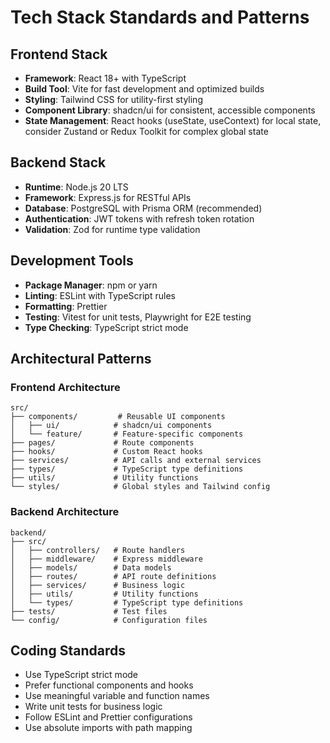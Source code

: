 # Tech Stack Standards and Patterns

## Frontend Stack
- **Framework**: React 18+ with TypeScript
- **Build Tool**: Vite for fast development and optimized builds
- **Styling**: Tailwind CSS for utility-first styling
- **Component Library**: shadcn/ui for consistent, accessible components
- **State Management**: React hooks (useState, useContext) for local state, consider Zustand or Redux Toolkit for complex global state

## Backend Stack
- **Runtime**: Node.js 20 LTS
- **Framework**: Express.js for RESTful APIs
- **Database**: PostgreSQL with Prisma ORM (recommended)
- **Authentication**: JWT tokens with refresh token rotation
- **Validation**: Zod for runtime type validation

## Development Tools
- **Package Manager**: npm or yarn
- **Linting**: ESLint with TypeScript rules
- **Formatting**: Prettier
- **Testing**: Vitest for unit tests, Playwright for E2E testing
- **Type Checking**: TypeScript strict mode

## Architectural Patterns

### Frontend Architecture
```
src/
├── components/         # Reusable UI components
│   ├── ui/            # shadcn/ui components
│   └── feature/       # Feature-specific components
├── pages/             # Route components
├── hooks/             # Custom React hooks
├── services/          # API calls and external services
├── types/             # TypeScript type definitions
├── utils/             # Utility functions
└── styles/            # Global styles and Tailwind config
```

### Backend Architecture
```
backend/
├── src/
│   ├── controllers/   # Route handlers
│   ├── middleware/    # Express middleware
│   ├── models/        # Data models
│   ├── routes/        # API route definitions
│   ├── services/      # Business logic
│   ├── utils/         # Utility functions
│   └── types/         # TypeScript type definitions
├── tests/             # Test files
└── config/            # Configuration files
```

## Coding Standards
- Use TypeScript strict mode
- Prefer functional components and hooks
- Use meaningful variable and function names
- Write unit tests for business logic
- Follow ESLint and Prettier configurations
- Use absolute imports with path mapping